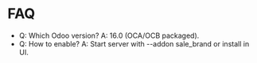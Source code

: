 # FAQ

- Q: Which Odoo version? A: 16.0 (OCA/OCB packaged).
- Q: How to enable? A: Start server with --addon sale_brand or install in UI.
